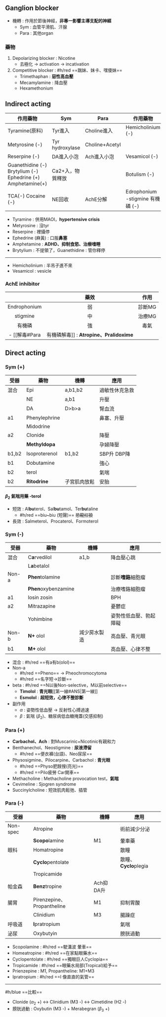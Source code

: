 ## Ganglion blocker
- 機轉 : 作用於節後神經，**非專一影響主導支配的神經**
	- Sym : 血管平滑肌、汗腺
	- Para : 其他organ
### 藥物
1. Depolarizing blocker : Nicotine
	- 去極化 -> activation -> incativation
2. Competitive blocker : #h/red  ==踹妹、妹卡、嘿傻妹==
	- Trimethaphan : **惡性高血壓**
	- Mecamylamine : 降血壓
	- Hexamethonium
## Indirect acting

| 作用藥物                                                     | Sym              | Para           | 作用藥物                           |
|--------------------------------------------------------------|------------------|----------------|------------------------------------|
| Tyramine(原料)                                               | Tyr進入          | Choline進入    | Hemicholinium (-)                  |
| Metyrosine (-)                                               | Tyr hydroxylase  | Choline+Acetyl |                                    |
| Reserpine (-)                                                | DA進入小泡       | Ach進入小泡    | Vesamicol (-)                      |
| Guanethidine (-) Brytylium (-)  Ephedrine (+) Amphetamine(+) | Ca2+入，物質釋放 |                | Botulism (-)                       |
| TCA(-) Cocaine (-)                                           | NE回收           | AchE分解       | Edrophonium  -stigmine  有機磷 (-) |
- Tyramine : 併用MAOI，**hypertensive crisis**
- Metyrosine : 沒tyr
- Reserpine : 裡攝停
- Ephedrine (麻黃) : 口服**鼻塞**
- Amphetamine : **ADHD、抑制食慾、治療嗜睡**
- Brytylium : 不提領了，Guanethidine : 管你釋停
***
- Hemicholinium : 半吊子進不來
- Vesamicol : vesicle
### AchE inhibitor
|              | 藥效 |  作用  |
|:------------:|:----:|:------:|
| Endrophonium |  弱  | 診斷MG |
|   stigmine   |  中  | 治療MG |
|    有機磷    |  強  |  毒氣  |
- [[解毒#Para|有機磷解毒]] : **Atropine、Pralidoxime**
## Direct acting
### Sym (+)
| 受器  | 藥物          | 機轉    | 應用           |
|-------|---------------|---------|----------------|
| 混合  | Epi           | a,b1,b2 | 過敏性休克急救 |
|       | NE            | a,b1    | 升壓           |
|       | DA            | D>b>a   | 腎血流         |
| a1    | Phenylephrine |         | 鼻塞、升壓     |
|       | Midodrine     |         |                |
| a2    | Clonide       |         | 降壓           |
|       | **Methyldopa**    |         | 孕婦降壓       |
| b1,b2 | Isoproterenol | b1,b2   | SBP升 DBP降    |
| b1    | Dobutamine    |         | 強心           |
| b2    | terol         |         | 氣喘           |
| b2    | **Ritodrine**     |子宮肌肉放鬆| 安胎           |
#### $\beta_2$ 氣喘用藥 -terol
- 短效 : Al**bu**terol、Sal**bu**tamol、Ter**bu**taline
	-  #h/red ==biu~biu (短聲)== ~~恐龍扛狼~~
- 長效 : Salmeterol、Procaterol、Formoterol
### Sym (-)
| 受器  | 藥物             | 機轉 | 應用             |
|-------|------------------|------|------------------|
| 混合  | C**a**rvedilol       | a1,b | 降血壓心跳       |
|       | L**a**betalol        |      |                  |
| Non-a | **Phen**tolamine     |      | 診斷**嗜鉻**細胞瘤   |
|       | **Phen**oxybenzamine |      | 治療嗜鉻細胞瘤   |
| a1    | losin zosin      |      | BPH              |
| a2    | Mitrazapine      |      | 憂鬱症           |
|       | Yohimbine        |      | 姿勢性低血壓、勃起障礙 |
| Non-b | **N+** olol          | 減少房水製造| 高血壓、青光眼   |
| b1    | **M+** olol          |      | 高血壓、心律不整 |

- 混合 : #h/red ==有a有b(olol)==
- Non-a 
	- #h/red ==Pheno== -> Pheochromocytoma
	- #h/red ==名字短->診斷==
- beta : #h/red ==N以後Non-selective，M以前selective==
	- **Timolol** : **青光眼**[[第一線#ANS|第一線]]
	- **Esmolol** : **超短效，心律不整診斷**
- 副作用
	- $\alpha$ : 姿勢性低血壓 -> 反射性心搏過速
	- $\beta$ : 氣喘 ($\beta_2$)、糖尿病低血糖掩蓋(交感抑制)
### Para (+)
- **Carbachol、Ach** : 對Muscarinic+Nicotinic有親和力
- Benthanechol、Neostigmine : **尿液滯留**
	- #h/red ==便衣褲(台語)、Neo尿尿==
- Physosigmine、Pilocarpine、Carbachol : **青光眼**
	- #h/red ==Physo肥餿搜(亮光)==
	- #h/red ==Pilo疲勞 Car開車==
- Methacholine : Methacholine provocation test，**氣喘**
- Cevimeline : Sjogren syndrome
- Succinylcholine : 短效肌肉鬆弛、插管
### Para (-)
| 受器     | 藥物                      | 機轉       | 應用              |
|----------|---------------------------|------------|-------------------|
| Non-spec | Atropine                  |            | 術前減少分泌      |
|          | **Scopo**lamine               | M1         | 暈車藥            |
| 眼科     | Homatropine               |            | 散瞳              |
|          | **Cyclo**pentolate            |            | 散瞳、**Cyclo**plegia |
|          | Tropicamide               |            |                   |
| 帕金森   | **Benz**tropine               | Ach抑 DA升 |                   |
| 腸胃     | Pirenzepine、Propantheline| M1         | 抑制胃酸          |
|          | Clinidium                 | M3         | 腸躁症            |
| 呼吸道   | **I**pratropium               |            | 氣喘              |
| 泌尿     | Oxybutyin                 |            | 膀胱過動          |
- Scopolamine : #h/red ==駛溝波 暈車==
- Homeatropine : #h/red  ==在家點眼藥水==
- Cyclopentolate : #h/red ==獨眼巨人Cyclopia==
- Tropicamide : #h/red ==眼藥水局部(Tropical)給予==
- Prienzepine : M1, Propantheline: M1+M3
- Ipratropium : #h/red ==I 像直直的氣管==
***
#h/blue ==比較==
- Clonide ($\alpha_2$ +) <-> Clinidium (M3 -) <-> Cimetidine (H2 -)
- 膀胱過動 : Oxybutin (M3 -) + Merabegran ($\beta_3$ +)
